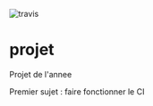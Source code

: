 ![travis](https://travis-ci.org/juyulu/projet.svg?branch=master)
# projet
Projet de l'annee

Premier sujet : faire fonctionner le CI
